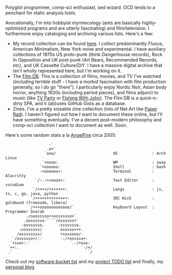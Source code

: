 Polyglot programmer, comp-sci enthusiast, sed wizard. OCD lends to a penchant for static analysis tools. 

Avocationally, I'm into hobbyist myrmecology (ants are basically highly-optimized programs and are utterly fascinating) and film/television.
I furthermore enjoy cataloging and archiving various lists. Here's a few:

- My record collection can be found [here](https://www.discogs.com/user/magister_zito). I collect predominantly Fluxus, American Minimalism, New York noise and experimental. I have auxiliary collections of 1970s US proto-punk (think Dangerhouse records), Rock In Opposition and UK post-punk (Art Bears, Recommended Records, etc), and UK Cassette Culture/DIY. I have a massive digital archive that isn't wholly represented here, but I'm working on it.
- The [Film DB](https://exbotanical.github.io/film-db/). This is a collection of films, movies, and TV I've watched (including terrible stuff - I have a morbid fascination with film production generally, so I *do* go "there"). I particularly enjoy Nordic Noir, Asian body horror, anything 1920s (including period pieces), and films adjunct to music (like [TV Party](https://en.wikipedia.org/wiki/TV_Party) or [Fishing With John](https://en.wikipedia.org/wiki/Fishing_with_John)). The Film DB is a quick-n-dirty SPA, and it (ab)uses GitHub Gists as a database.
- Zines. I've a pretty sizeable zine collection (lots of Net.Art like [Paper Rad](https://en.wikipedia.org/wiki/Paper_Rad)). I haven't figured out how I want to document these online, but I'll have something eventually. I've a decent post-modern philosophy and comp-sci collection I want to document as well. Soon.

Here's some random stats a la [AngelFire](https://en.wikipedia.org/wiki/Angelfire) circa 2005:
```
                   -`
                  .o+`
                 `ooo/                         OS               : Arch Linux
                `+oooo:                        WM               : sway
               `+oooooo:                       Shell            : bash
               -+oooooo+:                      Terminal         : Alacritty
             `/:-:++oooo+:                     Text Editor      : vscodium
            `/++++/+++++++:                    Langs            : js, ts, c, go, java, python
           `/++++++++++++++:                   IRC Nick         : goldmund (freenode, libera)
          `/+++ooooooooooooo/`                 Keyboard Layout  : Programmer Dvorak
         ./ooosssso++osssssso+`
        .oossssso-````/ossssss+`
       -osssssso.      :ssssssso.
      :osssssss/        osssso+++.
     /ossssssss/        +ssssooo/-
   `/ossssso+/:-        -:/+osssso+-
  `+sso+:-`                 `.-/+oso:
 `++:.                           `-/+/
 .`                                 `/
```

Check out my [software bucket list](./docs/mr_bucket.md)
and my [project TODO list](./docs/todo.md)
and finally, my [personal blog](zito.fyi)

